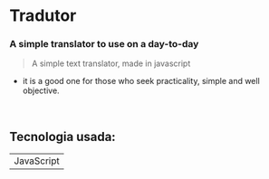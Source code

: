 <h1> Tradutor </h1>

### A simple translator to use on a day-to-day

> A simple text translator, made in javascript
+ it is a good one for those who seek practicality, simple and well objective.
<br>

<h2> Tecnologia usada: </h2>
<table>
  <tr>
    <td> JavaScript </td>
  </tr>
 </table>
